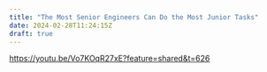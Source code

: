 ```yaml
---
title: "The Most Senior Engineers Can Do the Most Junior Tasks"
date: 2024-02-28T11:24:15Z
draft: true
---
```


https://youtu.be/Vo7KOqR27xE?feature=shared&t=626
